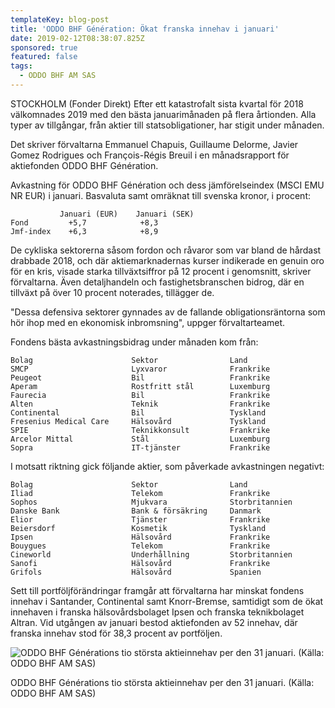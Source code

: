 ```yaml
---
templateKey: blog-post
title: 'ODDO BHF Génération: Ökat franska innehav i januari'
date: 2019-02-12T08:38:07.825Z
sponsored: true
featured: false
tags:
  - ODDO BHF AM SAS
---
```

STOCKHOLM (Fonder Direkt) Efter ett katastrofalt sista kvartal för 2018 välkomnades 2019 med den bästa januarimånaden på flera årtionden. Alla typer av tillgångar, från aktier till statsobligationer, har stigit under månaden.

Det skriver förvaltarna Emmanuel Chapuis, Guillaume Delorme, Javier Gomez Rodrigues och François-Régis Breuil i en månadsrapport för aktiefonden ODDO BHF Génération.

Avkastning för ODDO BHF Génération och dess jämförelseindex (MSCI EMU NR EUR) i januari. Basvaluta samt omräknat till svenska kronor, i procent:

```
           Januari (EUR)    Januari (SEK)                      
Fond         +5,7            +8,3                              
Jmf-index    +6,3            +8,9    
```

De cykliska sektorerna såsom fordon och råvaror som var bland de hårdast drabbade 2018, och där aktiemarknadernas kurser indikerade en genuin oro för en kris, visade starka tillväxtsiffror på 12 procent i genomsnitt, skriver förvaltarna. Även detaljhandeln och fastighetsbranschen bidrog, där en tillväxt på över 10 procent noterades, tillägger de.

"Dessa defensiva sektorer gynnades av de fallande obligationsräntorna som hör ihop med en ekonomisk inbromsning", uppger förvaltarteamet.

Fondens bästa avkastningsbidrag under månaden kom från:

```
Bolag                      Sektor                Land          
SMCP                       Lyxvaror              Frankrike     
Peugeot                    Bil                   Frankrike     
Aperam                     Rostfritt stål        Luxemburg     
Faurecia                   Bil                   Frankrike     
Alten                      Teknik                Frankrike     
Continental                Bil                   Tyskland      
Fresenius Medical Care     Hälsovård             Tyskland      
SPIE                       Teknikkonsult         Frankrike     
Arcelor Mittal             Stål                  Luxemburg     
Sopra                      IT-tjänster           Frankrike    
```

I motsatt riktning gick följande aktier, som påverkade avkastningen negativt:

```
Bolag                      Sektor                Land          
Iliad                      Telekom               Frankrike     
Sophos                     Mjukvara              Storbritannien
Danske Bank                Bank & försäkring     Danmark       
Elior                      Tjänster              Frankrike     
Beiersdorf                 Kosmetik              Tyskland      
Ipsen                      Hälsovård             Frankrike     
Bouygues                   Telekom               Frankrike     
Cineworld                  Underhållning         Storbritannien
Sanofi                     Hälsovård             Frankrike     
Grifols                    Hälsovård             Spanien       
```

Sett till portföljförändringar framgår att förvaltarna har minskat fondens innehav i Santander, Continental samt Knorr-Bremse, samtidigt som de ökat innehaven i franska hälsovårdsbolaget Ipsen och franska teknikbolaget Altran. Vid utgången av januari bestod aktiefonden av 52 innehav, där franska innehav stod för 38,3 procent av portföljen.

![ODDO BHF Générations tio största aktieinnehav per den 31 januari. (Källa: ODDO BHF AM SAS)](/img/oddo12feb.png)

<span class="image-caption">ODDO BHF Générations tio största aktieinnehav per den 31 januari. (Källa: ODDO BHF AM SAS)</span>
